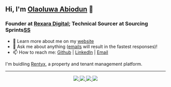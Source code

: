 ## Hi, I'm [Olaoluwa Abiodun][Portfolio] 👋

### Founder at [Rexara Digital][Rexara]; Technical Sourcer at Sourcing Sprints[SS]
- 🏫 Learn more about me on my [website][Portfolio]
- 💬 Ask me about anything ([emails][Email] will result in the fastest responses)!
- 📫 How to reach me: [Github][GitHub] | [LinkedIn][LinkedIn] | [Email][Email]

I'm buidling [Rentyx][Rentyx], a property and tenant management platform.

---

<p align="center">
  <a href="https://github.com/AbiodunOlaoluwa">
    <img src="http://github-profile-summary-cards.vercel.app/api/cards/profile-details?username=AbiodunOlaoluwa&theme=transparent" />
  </a>
  <a href="https://github.com/AbiodunOlaoluwa">
    <img src="https://github-readme-streak-stats.herokuapp.com/?user=AbiodunOlaoluwa&hide_border=true&card_width=338&theme=transparent" />
  </a>
  <a href="https://github.com/AbiodunOlaoluwa">
    <img src="http://github-profile-summary-cards.vercel.app/api/cards/stats?username=AbiodunOlaoluwa&theme=transparent" />
  </a>
  <a href="https://github.com/AbiodunOlaoluwa">
    <img src="https://github-readme-stats.vercel.app/api/top-langs/?username=AbiodunOlaoluwa&langs_count=10&card_width=699&hide_border=true&theme=transparent" />
  </a>
</p>

[GitHub]: https://github.com/abiodunolaoluwa/
[Portfolio]: https://abiodunolaoluwa.com/
[LinkedIn]: https://linkedin.com/in/abiodunolaoluwa/
[Email]: mailto:mate.olaoluwa@gmail.com
[Rexara]: https://rexara.digital/
[Rentyx]: https://rexara.digital/rentyx
[SS]: https://www.linkedin.com/company/sourcing-sprints/
